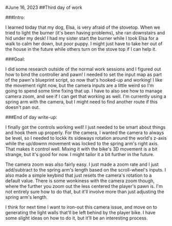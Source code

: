 #June 16, 2023
##Third day of work

###Intro:

I learned today that my dog, Elsa, is very afraid of the stovetop. When we tried to light the burner (it's been having problems), she ran downstairs and hid under my desk! I had my sister start the burner while I took Elsa for a walk to calm her down, but poor puppy. I might just have to take her out of the house in the future while others turn on the stove top if I can help it.

###Goal:

I did some research outside of the normal work sessions and I figured out how to bind the controller and pawn! I needed to set the input map as part of the pawn's blueprint script, so now that's hooked-up and working! I like the movement right now, but the camera inputs are a little weird so I'm going to spend some time fixing that up. I have to also see how to manage camera zoom, and see if I can get that working as well. I'm currently using a spring arm with the camera, but I might need to find another route if this doesn't pan out.

###End of day write-up:

I finally got the controls working well! I just needed to be smart about things and hook them up properly. For the camera, I wanted the camera to always be level, so I needed to lockk its sideways rotation around the world's z-axis while the up/downn movement was locked to the spring arm's right axis. That makes it control well. Mixing it with the bike's 3D movement is a bit strange, but it's good for now. I might tailor it a bit further in the future.

The camera zoom was also fairly easy. I just made a zoom rate and I just add/subtract to the spring arm's length based on the scroll-wheel's inputs. I also made a simple keybind that just resets the camera's rotation to a default value. There is some wonkiness with the camera zoom though, where the further you zoom out the less centered the player's pawn is. I'm not entirely sure how to do that, but it'll involve more than just adjusting the spring arm's length.

I think for next time I want to iron-out this camera issue, and move on to generating the light walls that'll be left behind by the player bike. I have some slight ideas on how to do it, but it'll be an interesting process.